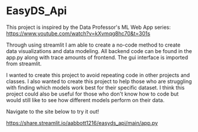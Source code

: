 # EasyDS_Api
This project is inspired by the Data Professor's ML Web App series: https://www.youtube.com/watch?v=kXvmqg8hc70&t=301s

Through using streamlit I am able to create a no-code method to create data visualizations and data modeling. All backend code can be found in the app.py along with trace amounts of frontend. The gui interface is imported from streamlit. 

I wanted to create this project to avoid repeating code in other projects and classes. I also wanted to create this project to help those who are struggling with finding which models work best for their specific dataset. I think this project could also be useful for those who don't know how to code but would still like to see how different models perform on their data.

Navigate to the site below to try it out!

https://share.streamlit.io/aabbott1216/easyds_api/main/app.py

